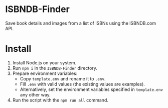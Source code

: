 # ISBNDB-Finder
Save book details and images from a list of ISBNs using the ISBNDB.com API.

# Install
1. Install Node.js on your system.
2. Run `npm i` in the `ISBNDB-Finder` directory.
3. Prepare environment variables:
    - Copy `template.env` and rename it to `.env`.
    - Fill `.env` with valid values (the existing values are examples).
    - Alternatively, set the environment variables specified in `template.env` any other way.
4. Run the script with the `npm run all` command.
